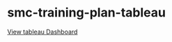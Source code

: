 # smc-training-plan-tableau
[View tableau Dashboard](https://public.tableau.com/views/SMC-3yearTrainingPlan/Dashboard1?:language=en-US&:sid=&:redirect=auth&:display_count=n&:origin=viz_share_link)
